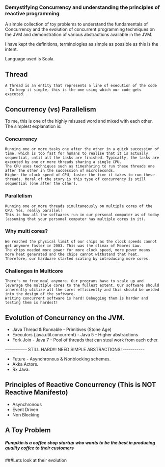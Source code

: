### Demystifying Concurrency and understanding the principles of reactive programming

A simple collection of toy problems to understand the fundamentals of Concurrency and the evolution of concurrent programming
techniques on the JVM and demonstration of various abstractions available in the JVM.

I have kept the definitions, terminologies as simple as possible as this is the intent.

Language used is Scala.

## Thread
    A Thread is an entity that represents a line of execution of the code - To keep it simple, this is the one using which our code gets executed.

## Concurrency (vs) Parallelism

To me, this is one of the highly misused word and mixed with each other. The simplest explanation is:

### Concurrency 
    Running one or more tasks one after the other in a quick succession of time, which is too fast for humans to realise that it is actually
    sequential, until all the tasks are finished. Typically, the tasks are executed by one or more threads sharing a single CPU.
    The CPU uses techniques such as timesharing to run these threads one after the other in the succession of microseconds.
    Higher the clock speed of CPU, faster the time it takes to run these threads. Moral of the story is this type of concurrency is still sequential (one after the other).

### Parallelism 
    Running one or more threads simultaneously on multiple cores of the CPU. Yes, really parallel! 
    This is how all the softwares run in our personal computer as of today (assuming that your personal computer has multiple cores in it).

### Why multi cores? 
    We reached the physical limit of our chips as the clock speeds cannot get anymore faster in 2003. This was the climax of Moores Law.
    The chips needed more power for more clock speed, more power means more heat generated and the chips cannot withstand that heat.
    Therefore, our hardware started scaling by introducing more cores.
    
### Challenges in Multicore 
    There's no free meal anymore. Our programs have to scale up and leverage the multiple cores to the fullest extent. Our software should
    inherently utilize all the cores efficiently and this should be welded into the design of the software.
    Writing concurrent software is hard! Debugging them is harder and testing them is hardest!
    
## Evolution of Concurrency on the JVM.

* Java Thread & Runnable - Primitives (Stone Age)
* Executors (java.util.concurrent) - Java 5 - Higher abstractions
* Fork Join - Java 7 - Pool of threads that can steal work from each other.

----------- STILL HARD!!! NEED SIMPLE ABSTRACTIONS! -----------
* Future - Asynchronous & Nonblocking schemes.
* Akka Actors.
* Rx Java.


## Principles of Reactive Concurrency (This is NOT Reactive Manifesto) ##

* Asynchronous
* Event Driven
* Non Blocking

## A Toy Problem 

##### Pumpkin is a coffee shop startup who wants to be the best in producing quality coffee to their customers

###Lets look at their evolution










